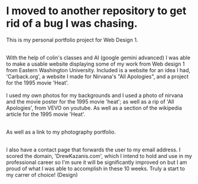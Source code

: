 # I moved to another repository to get rid of a bug I was chasing. 
This is my personal portfolio project for Web Design 1. <br><br>

With the help of colin's classes and AI (google gemini advanced) I was able to make a usable website displaying some of my work from Web design 1 from Eastern Washington University. 
Included is a website for an idea I had, 'Carback.org', a website I made for Nirvana's "All Apologies", and a project for the 1995 movie 'Heat'. 
<br><br>
I used my own photos for my backgrounds and I used a photo of nirvana and the movie poster for the 1995 movie 'heat'; as well as a rip of 'All Apologies', from VEVO on youtube. As well as a section of the wikipedia article for the 1995 movie 'Heat'.
<br><br>

As well as a link to my photography portfolio. 
<br><br>


I also have a contact page that forwards the user to my email address. 
I scored the domain, 'DrewKazanis.com', which I intend to hold and use in my professional career so I'm sure it will be significantly improved on but I am proud of what I was able to accomplish in these 10 weeks. Truly a start to my carrer of choice! (Design) 